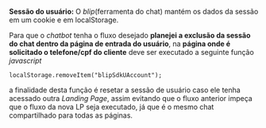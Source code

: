 **Sessão do usuário:** 
O *blip*(ferramenta do chat) mantém os dados da sessão em um cookie e em localStorage.

Para que o *chatbot* tenha o fluxo desejado **planejei a exclusão da sessão do chat dentro da página de entrada do usuário**, na **página onde é solicitado o telefone/cpf do cliente** deve ser executado a seguinte função *javascript*

    localStorage.removeItem("blipSdkUAccount");

a finalidade desta função é resetar a sessão de usuário caso ele tenha acessado outra *Landing Page*, assim evitando que o fluxo anterior impeça que o fluxo da nova LP seja executado, já que é o mesmo chat compartilhado para todas as páginas.

